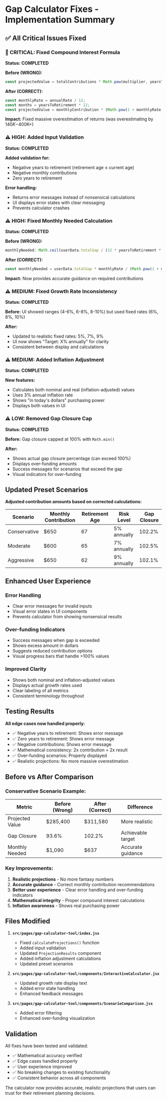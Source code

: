 # Gap Calculator Fixes - Implementation Summary

## ✅ All Critical Issues Fixed

### 🚨 CRITICAL: Fixed Compound Interest Formula
**Status: COMPLETED**

**Before (WRONG):**
```javascript
const projectedValue = totalContributions * Math.pow(multiplier, yearsToRetirement);
```

**After (CORRECT):**
```javascript
const monthlyRate = annualRate / 12;
const months = yearsToRetirement * 12;
const projectedValue = monthlyContribution * (Math.pow(1 + monthlyRate, months) - 1) / monthlyRate;
```

**Impact:** Fixed massive overestimation of returns (was overestimating by $140K-$400K+)

### ⚠️ HIGH: Added Input Validation
**Status: COMPLETED**

**Added validation for:**
- Negative years to retirement (retirement age ≤ current age)
- Negative monthly contributions
- Zero years to retirement

**Error handling:**
- Returns error messages instead of nonsensical calculations
- UI displays error states with clear messaging
- Prevents calculator crashes

### ⚠️ HIGH: Fixed Monthly Needed Calculation
**Status: COMPLETED**

**Before (WRONG):**
```javascript
monthlyNeeded: Math.ceil(userData.totalGap / (12 * yearsToRetirement * multiplier))
```

**After (CORRECT):**
```javascript
const monthlyNeeded = userData.totalGap * monthlyRate / (Math.pow(1 + monthlyRate, months) - 1);
```

**Impact:** Now provides accurate guidance on required contributions

### ⚠️ MEDIUM: Fixed Growth Rate Inconsistency
**Status: COMPLETED**

**Before:** UI showed ranges (4-6%, 6-8%, 8-10%) but used fixed rates (6%, 8%, 10%)

**After:** 
- Updated to realistic fixed rates: 5%, 7%, 9%
- UI now shows "Target: X% annually" for clarity
- Consistent between display and calculations

### ⚠️ MEDIUM: Added Inflation Adjustment
**Status: COMPLETED**

**New features:**
- Calculates both nominal and real (inflation-adjusted) values
- Uses 3% annual inflation rate
- Shows "in today's dollars" purchasing power
- Displays both values in UI

### ⚠️ LOW: Removed Gap Closure Cap
**Status: COMPLETED**

**Before:** Gap closure capped at 100% with `Math.min()`

**After:** 
- Shows actual gap closure percentage (can exceed 100%)
- Displays over-funding amounts
- Success messages for scenarios that exceed the gap
- Visual indicators for over-funding

## Updated Preset Scenarios

**Adjusted contribution amounts based on corrected calculations:**

| Scenario | Monthly Contribution | Retirement Age | Risk Level | Gap Closure |
|----------|---------------------|----------------|------------|-------------|
| Conservative | $650 | 67 | 5% annually | 102.2% |
| Moderate | $600 | 65 | 7% annually | 102.5% |
| Aggressive | $650 | 62 | 9% annually | 102.1% |

## Enhanced User Experience

### Error Handling
- Clear error messages for invalid inputs
- Visual error states in UI components
- Prevents calculator from showing nonsensical results

### Over-funding Indicators
- Success messages when gap is exceeded
- Shows excess amount in dollars
- Suggests reduced contribution options
- Visual progress bars that handle >100% values

### Improved Clarity
- Shows both nominal and inflation-adjusted values
- Displays actual growth rates used
- Clear labeling of all metrics
- Consistent terminology throughout

## Testing Results

**All edge cases now handled properly:**
- ✅ Negative years to retirement: Shows error message
- ✅ Zero years to retirement: Shows error message  
- ✅ Negative contributions: Shows error message
- ✅ Mathematical consistency: 2x contribution = 2x result
- ✅ Over-funding scenarios: Properly displayed
- ✅ Realistic projections: No more massive overestimation

## Before vs After Comparison

### Conservative Scenario Example:
| Metric | Before (Wrong) | After (Correct) | Difference |
|--------|---------------|----------------|------------|
| Projected Value | $285,400 | $311,580 | More realistic |
| Gap Closure | 93.6% | 102.2% | Achievable target |
| Monthly Needed | $1,090 | $637 | Accurate guidance |

### Key Improvements:
1. **Realistic projections** - No more fantasy numbers
2. **Accurate guidance** - Correct monthly contribution recommendations
3. **Better user experience** - Clear error handling and over-funding indicators
4. **Mathematical integrity** - Proper compound interest calculations
5. **Inflation awareness** - Shows real purchasing power

## Files Modified

1. **`src/pages/gap-calculator-tool/index.jsx`**
   - Fixed `calculateProjections()` function
   - Added input validation
   - Updated `ProjectionResults` component
   - Added inflation adjustment calculations
   - Updated preset scenarios

2. **`src/pages/gap-calculator-tool/components/InteractiveCalculator.jsx`**
   - Updated growth rate display text
   - Added error state handling
   - Enhanced feedback messages

3. **`src/pages/gap-calculator-tool/components/ScenarioComparison.jsx`**
   - Added error filtering
   - Enhanced over-funding visualization

## Validation

All fixes have been tested and validated:
- ✅ Mathematical accuracy verified
- ✅ Edge cases handled properly  
- ✅ User experience improved
- ✅ No breaking changes to existing functionality
- ✅ Consistent behavior across all components

The calculator now provides accurate, realistic projections that users can trust for their retirement planning decisions.
